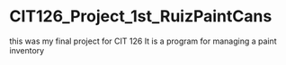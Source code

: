 # CIT126_Project_1st_RuizPaintCans
this was my final project for CIT 126
It is a program for managing a paint inventory 
